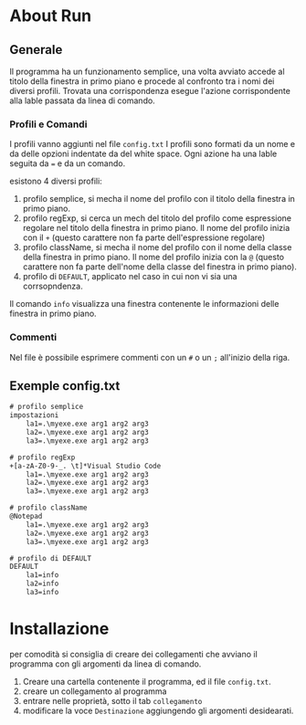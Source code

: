 About Run
==========

## Generale
Il programma ha un funzionamento semplice, una volta avviato accede al titolo della
finestra in primo piano e procede al confronto tra i nomi dei diversi profili.
Trovata una corrispondenza esegue l'azione corrispondente alla lable passata da linea di comando.

### Profili e Comandi
I profili vanno aggiunti nel file <code>config.txt</code>
I profili sono formati da un nome e da delle opzioni indentate da del white space.
Ogni azione ha una lable seguita da <code>=</code> e da un comando.

esistono 4 diversi profili:

1. profilo semplice, si mecha il nome del profilo con il titolo della finestra in primo piano.
2. profilo regExp, si cerca un mech del titolo del profilo come espressione regolare nel titolo della finestra in primo piano. 
   Il nome del profilo inizia con il <code>+</code> (questo carattere non fa parte dell'espressione regolare)
3. profilo className, si mecha il nome del profilo con il nome della classe della finestra in primo piano.
  Il nome del profilo inizia con la <code>@</code> (questo carattere non fa parte dell'nome della classe del finestra in primo piano).
4. profilo di <code>DEFAULT</code>, applicato nel caso in cui non vi sia una corrsopndenza.

Il comando <code>info</code> visualizza una finestra contenente le informazioni delle finestra in primo piano.

### Commenti
Nel file è possibile esprimere commenti con un <code>#</code> o un <code>;</code>
all'inizio della riga.

## Exemple config.txt
```txt
# profilo semplice
impostazioni
    la1=.\myexe.exe arg1 arg2 arg3
    la2=.\myexe.exe arg1 arg2 arg3
    la3=.\myexe.exe arg1 arg2 arg3

# profilo regExp
+[a-zA-Z0-9-_. \t]*Visual Studio Code
    la1=.\myexe.exe arg1 arg2 arg3
    la2=.\myexe.exe arg1 arg2 arg3
    la3=.\myexe.exe arg1 arg2 arg3

# profilo className
@Notepad
    la1=.\myexe.exe arg1 arg2 arg3
    la2=.\myexe.exe arg1 arg2 arg3
    la3=.\myexe.exe arg1 arg2 arg3

# profilo di DEFAULT
DEFAULT
    la1=info
    la2=info
    la3=info
```

Installazione
==========
per comodità si consiglia di creare dei collegamenti che avviano il programma con gli argomenti da linea di comando.
1. Creare una cartella contenente il programma, ed il file <code>config.txt</code>.
2. creare un collegamento al programma
3. entrare nelle proprietà, sotto il tab <code>collegamento</code>
4. modificare la voce <code>Destinazione</code> aggiungendo gli argomenti desidearati.



